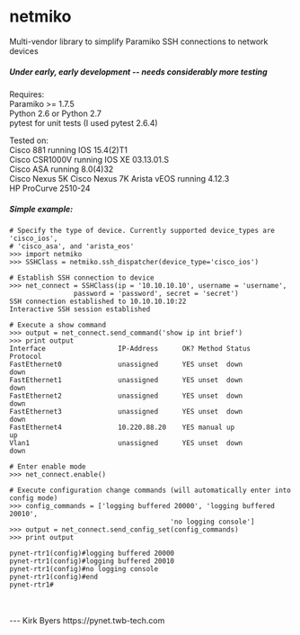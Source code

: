 netmiko
=======

Multi-vendor library to simplify Paramiko SSH connections to network devices

##### Under early, early development -- needs considerably more testing #####

Requires:  
Paramiko >= 1.7.5  
Python 2.6 or Python 2.7  
pytest for unit tests (I used pytest 2.6.4)  

Tested on:  
Cisco 881 running IOS 15.4(2)T1  
Cisco CSR1000V running IOS XE 03.13.01.S  
Cisco ASA running 8.0(4)32  
Cisco Nexus 5K
Cisco Nexus 7K
Arista vEOS running 4.12.3  
HP ProCurve 2510-24  
   
   
##### Simple example: #####

```
# Specify the type of device. Currently supported device_types are 'cisco_ios',
# 'cisco_asa', and 'arista_eos'
>>> import netmiko
>>> SSHClass = netmiko.ssh_dispatcher(device_type='cisco_ios')
```

```
# Establish SSH connection to device
>>> net_connect = SSHClass(ip = '10.10.10.10', username = 'username', 
                password = 'password', secret = 'secret')
SSH connection established to 10.10.10.10:22
Interactive SSH session established
```

```
# Execute a show command
>>> output = net_connect.send_command('show ip int brief')
>>> print output
Interface                  IP-Address      OK? Method Status                Protocol
FastEthernet0              unassigned      YES unset  down                  down    
FastEthernet1              unassigned      YES unset  down                  down    
FastEthernet2              unassigned      YES unset  down                  down    
FastEthernet3              unassigned      YES unset  down                  down    
FastEthernet4              10.220.88.20    YES manual up                    up      
Vlan1                      unassigned      YES unset  down                  down    
```

```
# Enter enable mode
>>> net_connect.enable()
```

```
# Execute configuration change commands (will automatically enter into config mode)
>>> config_commands = ['logging buffered 20000', 'logging buffered 20010', 
                                        'no logging console']
>>> output = net_connect.send_config_set(config_commands)
>>> print output

pynet-rtr1(config)#logging buffered 20000
pynet-rtr1(config)#logging buffered 20010
pynet-rtr1(config)#no logging console
pynet-rtr1(config)#end
pynet-rtr1#
```

  
<br>  
<br>      
---    
Kirk Byers  
https://pynet.twb-tech.com

